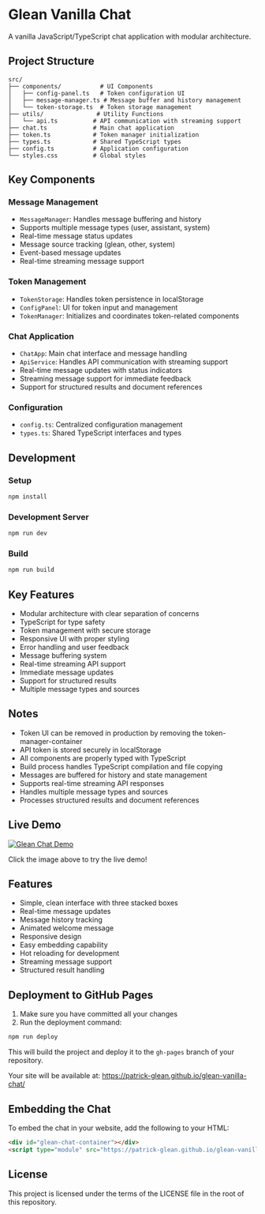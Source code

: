 # Glean Vanilla Chat

A vanilla JavaScript/TypeScript chat application with modular architecture.

## Project Structure

```
src/
├── components/           # UI Components
│   ├── config-panel.ts   # Token configuration UI
│   ├── message-manager.ts # Message buffer and history management
│   └── token-storage.ts  # Token storage management
├── utils/               # Utility Functions
│   └── api.ts          # API communication with streaming support
├── chat.ts             # Main chat application
├── token.ts            # Token manager initialization
├── types.ts            # Shared TypeScript types
├── config.ts           # Application configuration
└── styles.css          # Global styles
```

## Key Components

### Message Management
- `MessageManager`: Handles message buffering and history
- Supports multiple message types (user, assistant, system)
- Real-time message status updates
- Message source tracking (glean, other, system)
- Event-based message updates
- Real-time streaming message support

### Token Management
- `TokenStorage`: Handles token persistence in localStorage
- `ConfigPanel`: UI for token input and management
- `TokenManager`: Initializes and coordinates token-related components

### Chat Application
- `ChatApp`: Main chat interface and message handling
- `ApiService`: Handles API communication with streaming support
- Real-time message updates with status indicators
- Streaming message support for immediate feedback
- Support for structured results and document references

### Configuration
- `config.ts`: Centralized configuration management
- `types.ts`: Shared TypeScript interfaces and types

## Development

### Setup
```bash
npm install
```

### Development Server
```bash
npm run dev
```

### Build
```bash
npm run build
```

## Key Features
- Modular architecture with clear separation of concerns
- TypeScript for type safety
- Token management with secure storage
- Responsive UI with proper styling
- Error handling and user feedback
- Message buffering system
- Real-time streaming API support
- Immediate message updates
- Support for structured results
- Multiple message types and sources

## Notes
- Token UI can be removed in production by removing the token-manager-container
- API token is stored securely in localStorage
- All components are properly typed with TypeScript
- Build process handles TypeScript compilation and file copying
- Messages are buffered for history and state management
- Supports real-time streaming API responses
- Handles multiple message types and sources
- Processes structured results and document references

## Live Demo

[![Glean Chat Demo](https://patrick-glean.github.io/glean-vanilla-chat/screenshot.png)](https://patrick-glean.github.io/glean-vanilla-chat/)

Click the image above to try the live demo!

## Features

- Simple, clean interface with three stacked boxes
- Real-time message updates
- Message history tracking
- Animated welcome message
- Responsive design
- Easy embedding capability
- Hot reloading for development
- Streaming message support
- Structured result handling

## Deployment to GitHub Pages

1. Make sure you have committed all your changes
2. Run the deployment command:
```bash
npm run deploy
```

This will build the project and deploy it to the `gh-pages` branch of your repository.

Your site will be available at: https://patrick-glean.github.io/glean-vanilla-chat/

## Embedding the Chat

To embed the chat in your website, add the following to your HTML:

```html
<div id="glean-chat-container"></div>
<script type="module" src="https://patrick-glean.github.io/glean-vanilla-chat/index.js"></script>
```

## License

This project is licensed under the terms of the LICENSE file in the root of this repository.
